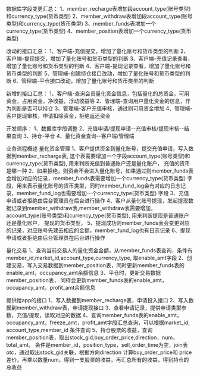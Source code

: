 数据库字段变更汇总：
1、member_recharge表增加段account_type(账号类型)和currency_type(货币类型)
2、member_withdraw表增加段account_type(账号类型)和currency_type(货币类型)
3、member_funds表增加一个currency_type(货币类型)
4、member_position表增加一个currency_type(货币类型)

改动的接口汇总：
1、客户端-充值提交，增加了量化账号和货币类型的判断
2、客户端-提现提交，增加了量化账号和货币类型的判断
3、客户端-充值记录查看，增加了量化账号和货币类型的判断
4、客户端-提现记录查看，增加了量化账号和货币类型的判断
5、管理端-创建持仓接口改动，增加了量化账号和货币类型的判断
6、管理端-平仓接口改动，增加了量化账号和货币类型的判断

新增的接口汇总：
1、客户端-查询会员量化资金信息，包括量化的总资金，可用资金，占用资金，净收益，浮动收益等
2、管理端-查询用户量化资金的信息，作为判断是否可以持仓
3、管理端-客户充值审核，通过则可用资金增加
4、管理端-客户提现审核，申请扣除资金，拒绝返还资金

开发顺序：
1、数据库字段调整
2、充值申请/提现申请--充值审核/提现审核--结果查询
3、持仓-平仓
4、量化资金查询--客户端/管理端

业务流程概述
量化资金管理
1、客户提供资金到量化账号，提交充值申请，写入数据到member_recharge表,
这个表需要增加一个字段account_type(账号类型)和currency_type(货币类型), 用来判断充值到普通账户还是量化账户，
充值的货币是哪一种
2、如果拒绝，则资金不会进入量化账号，如果通过则member_funds表会增加对应的记录，member_funds表需要增加一个currency_type(货币类型)
字段，用来表示量化账号的货币类型，同时member_fund_log会有对应的日志记录，member_fund_log也需要增加一个currency_type(货币类型)
字段
3、充值申请或者拒绝由后台管理员在后台进行操作
4、客户从量化账号提现，发起提现数据记录到member_withdraw表,member_withdraw表需要增加，account_type(账号类型)和currency_type(货币类型),
用来判断提现是普通账户还是量化账户，
提现的货币类型，
5、提现成功则member_funds表会变更对应的记录，对应账号先建去相应的金额，member_fund_log也有日志记录
6、提现申请或者拒绝由后台管理员在后台进行操作

量化交易
1、查询当前交易人的量化资金金额，从member_funds表查询，条件有member_id,market_id,account_type,currency_type,
取enable_amt字段
2、创建交易，写入交易数据到member_position表，同时更新member_funds表的enable_amt，occupancy_amt余额信息
3、平仓时，更新交易数据member_position表， 同样会更新member_funds表的enable_amt，occupancy_amt，profit_amt余额信息

提供给app的接口
1、写入数据到member_recharge表，申请投入接口
2、写入数据到member_withdraw表，申请提现接口
3、查看申请记录，提供申请类型参数，充值/提现，读取对应的数据
4、查询member_funds表的enable_amt，occupancy_amt，freeze_amt，profit_amt字段汇总查询，可以根据market_id,
account_type,member_id 条件查询
5、持仓股票的收益，查询member_position表，取出stock_gid,buy_order_price,direction，num，total_amt，
条件是member_id，position_type，sell_order_time为空，join表otc，通过取出stock_gid关联，根据方向direction
计算buy_order_price和 price差价，再乘以数量num，得到一支股票的收益，再汇总所有的收益，得到持仓的总收益



